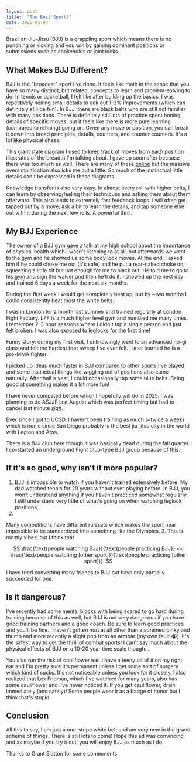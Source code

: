 ```yaml
---
layout: post
title:  "The Best Sport?"
date: 2025-01-04
---
```


Brazilian Jiu-Jitsu (BJJ) is a grappling sport which means there is no punching or kicking and you win by gaining dominant positions or submissions such as chokeholds or joint locks.

## What Makes BJJ Different?
BJJ is the "broadest" sport I've done. 
It feels like math in the sense that you have so many distinct, but related, concepts to learn and problem-solving to do. 
In tennis or basketball, I felt like after building up the basics, I was repetitively honing small details to eek out 1-3% improvements (which can definitely still be fun). 
In BJJ, there are black belts who are still not familiar with many positions. 
There is definitely still lots of practice spent honing details of specific moves, but it feels like there is more pure learning (compared to refining) going on.
Given any move or position, you can break it down into broad principles, details, counters, and counter counters. 
It's a lot like physical chess. 


This [giant state diagram](https://x.com/vvvincent_c/status/1797458390702240150) I used to keep track of moves from each position illustrates of the breadth I'm talking about. 
I gave up soon after because there was too much as well. 
There are many of these [online](https://bjjsystems.com/blog/wp-content/uploads/2019/11/John-Danaher-Back-Attacks-v1.png) but the massive oversimplification also icks me out a little. 
So much of the instinctual little details can't be expressed in these diagrams. 

Knowledge transfer is also very easy.
In almost every roll with higher belts, I can learn by observing/feeling their techniques and asking them about them afterward. 
This also lends to extremely fast feedback loops. 
I will often get tapped out by a move, ask a bit to learn the details, and tap someone else out with it during the next few rolls. 
A powerful thrill. 

## My BJJ Experience
The owner of a BJJ gym gave a talk at my high school about the importance of physical health which I wasn't listening to at all, but afterwards we went to the gym and he showed us some body lock moves. 
At the end, I asked him if he could choke me out (it's safe) and he put a rear-naked choke on, squeezing a little bit but not enough for me to black out. 
He told me to go to his [gym](https://thebearsdenmartialarts.com/) and sign the waiver and then he'll do it. 
I showed up the next day and trained 6 days a week for the next six months. 

During the first week I would get completely beat up, but by ~two months I could consistently beat most the white belts. 

I was in London for a month last summer and trained regularly at London Fight Factory.
LFF is a much higher level gym and humbled me many times.
I remember 2-3 hour sessions where I didn't tap a single person and just felt broken.
I was also exposed to leglocks for the first time! 

Funny story: during my first visit, I unknowingly went to an advanced no-gi class and felt the hardest foot sweep I've ever felt. I later learned he is a pro-MMA fighter.

<!-- Training was the most consistent source of happiness during these times. Whenever I felt lazy, didn't want to go, but still dragged myself to class, I always thanked two-hour-younger-me for going. 
There's something here about how powerful building this habit was. 
When 7 pm hit each day, going to practice was the natural thing to do. 
Because of my consistency, watching some instructionals at home, and desire to learn, I progressed ~5x faster than average.  -->

I picked up ideas much faster in BJJ compared to other sports I've played and some instinctual things like wiggling out of positions also came naturally.
After half a year, I could occasionally tap some blue belts.
Being good at something makes it a lot more fun!

I have never competed before which I hopefully will do in 2025.
I was planning to do ASJJF last August which was perfect timing but had to cancel last minute [*sigh*](https://x.com/vvvincent_c/status/1812768942064275611). 

Ever since I got to UCSD, I haven't been training as much (~twice a week) which is ironic since San Diego probably is the best jiu-jitsu city in the world with Legion and Atos. 
<!-- But, it's mainly because San Diego is so unfriendly to someone without a car and both those gyms take close to an hour to get to by public transportation. -->
There is a BJJ club here though it was basically dead during the fall quarter.
I co-started an underground Fight Club-type BJJ group because of this. 


## If it's so good, why isn't it more popular?


1. BJJ is impossible to watch if you haven't trained extensively before. 
My dad watched tennis for 20 years without ever playing before. 
In BJJ, you won’t understand anything if you haven’t practiced somewhat regularly. 
I still understand very little of what's going on when watching leglock positions.
2. 
Many competitions have different rulesets which makes the sport near impossible to be standardized into something like the Olympics. 
3. This is mostly vibes, but I think that 

$$
\frac{\text{people watching BJJ}}{\text{people practicing BJJ}} << \frac{\text{people watching [other sport]}}{\text{people practicing [other sport]}}.
$$

I have tried converting many friends to BJJ but have only partially succeeded for one. 



## Is it dangerous?
I've recently had some mental blocks with being scared to go hard during training because of this as well, but BJJ is not very dangerous if you have good training partners and a good coach. 
Be sure to learn good practices and you'll be fine.
I haven’t gotten hurt at all other than a sprained pinky and thumb and more recently a slight pop from an armbar (my own fault 😭). 
It's the safest way to get the thrill of combat sports!
I can't say much about the physical effects of BJJ on a 10-20 year time scale though...

You also run the risk of cauliflower ear. 
I have a teeny bit of it on my right ear and I'm pretty sure it's permanent unless I get some sort of surgery which kind of sucks.
It's not noticeable unless you look for it closely.
I also realized that Lex Fridman, which I've watched for many years, also has some cauliflower and I've never noticed it.
If you get cauliflower, drain immediately (and safely)!
Some people wear it as a badge of honor but I think that's stupid. 

## Conclusion
All this to say, I am just a one-stripe white belt and am very new in the grand scheme of things. 
There is still lots to come!
Hope this ad was convincing and as maybe if you try it out, you will enjoy BJJ as much as I do.


Thanks to Grant Slatton for some commments.

